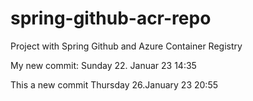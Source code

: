 # spring-github-acr-repo
Project with Spring Github and Azure Container Registry

My new commit: Sunday 22. Januar 23 14:35

This a new commit Thursday 26.January 23 20:55

